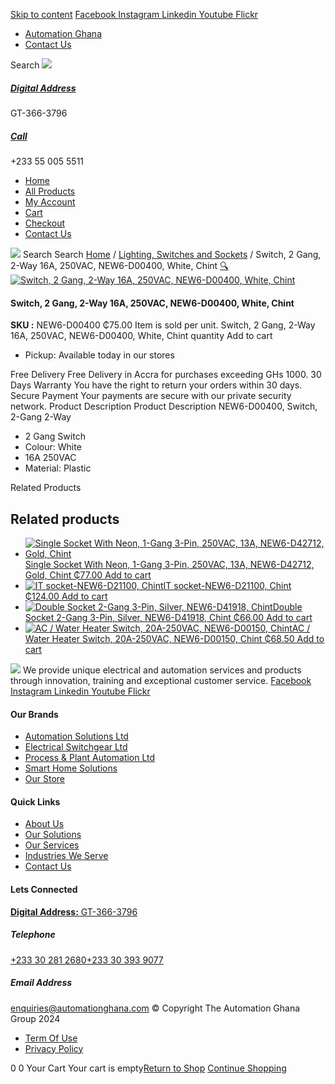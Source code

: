 [Skip to content](https://store.automationghana.com/product/switch-new6-d00400-chint/#content)
[ Facebook ](https://www.facebook.com/automationgh/) [ Instagram ](https://www.instagram.com/automationgh/) [ Linkedin ](https://www.linkedin.com/company/the-automation-ghana-limited/) [ Youtube ](https://www.youtube.com/channel/UCurrRDUSm5oIW39VXjn1u0w) [ Flickr ](https://www.flickr.com/photos/181794037@N07/)
  * [ Automation Ghana ](https://automationghana.com)
  * [ Contact Us ](https://store.automationghana.com/contact/)


Search
[ ![](https://store.automationghana.com/wp-content/uploads/2024/04/Website-TAGG-Logo-BLUE.png) ](https://store.automationghana.com/)
[ ](https://maps.app.goo.gl/m4xeaagWCNbLk4jM6)
#####  [ Digital Address ](https://maps.app.goo.gl/m4xeaagWCNbLk4jM6)
GT-366-3796 
[ ](tel:+233550055511)
#####  [ Call ](tel:+233550055511)
+233 55 005 5511 
  * [Home](https://store.automationghana.com/)
  * [All Products](https://store.automationghana.com/shop/)
  * [My Account](https://store.automationghana.com/my-account/)
  * [Cart](https://store.automationghana.com/cart/)
  * [Checkout](https://store.automationghana.com/checkout/)
  * [Contact Us](https://store.automationghana.com/contact/)


[![](https://store.automationghana.com/wp-content/uploads/2024/04/AutomationGhana_logo_white.png)](https://store.automationghana.com)
Search
Search
[Home](https://store.automationghana.com) / [Lighting, Switches and Sockets](https://store.automationghana.com/product-category/lighting-switches-and-sockets/) / Switch, 2 Gang, 2-Way 16A, 250VAC, NEW6-D00400, White, Chint
[🔍](https://store.automationghana.com/product/switch-new6-d00400-chint/)
[![Switch, 2 Gang, 2-Way 16A, 250VAC, NEW6-D00400, White, Chint](https://store.automationghana.com/wp-content/uploads/2020/04/2-gang-white.jpg)](https://store.automationghana.com/wp-content/uploads/2020/04/2-gang-white.jpg)
####  Switch, 2 Gang, 2-Way 16A, 250VAC, NEW6-D00400, White, Chint 
**SKU :** NEW6-D00400 
₵75.00
Item is sold per unit.
Switch, 2 Gang, 2-Way 16A, 250VAC, NEW6-D00400, White, Chint quantity
Add to cart
  * Pickup: Available today in our stores


Free Delivery 
Free Delivery in Accra for purchases exceeding GHs 1000. 
30 Days Warranty 
You have the right to return your orders within 30 days. 
Secure Payment 
Your payments are secure with our private security network. 
Product Description
Product Description
NEW6-D00400, Switch, 2-Gang 2-Way 
  * 2 Gang Switch
  * Colour: White
  * 16A 250VAC
  * Material: Plastic


Related Products 
## Related products
  * [![Single Socket With Neon, 1-Gang 3-Pin, 250VAC, 13A, NEW6-D42712, Gold, Chint](https://store.automationghana.com/wp-content/uploads/2020/04/ONLINE-STORE-SOCKET-5-300x300.jpg)Single Socket With Neon, 1-Gang 3-Pin, 250VAC, 13A, NEW6-D42712, Gold, Chint ₵77.00 ](https://store.automationghana.com/product/single-socket-new6-d42712-chint/)
[Add to cart](https://store.automationghana.com/product/switch-new6-d00400-chint/?add-to-cart=1529)
  * [![IT socket-NEW6-D21100, Chint](https://store.automationghana.com/wp-content/uploads/2020/04/the-two-300x300.jpg)IT socket-NEW6-D21100, Chint ₵124.00 ](https://store.automationghana.com/product/it-socket-new6-d21100-chint/)
[Add to cart](https://store.automationghana.com/product/switch-new6-d00400-chint/?add-to-cart=1519)
  * [![Double Socket 2-Gang 3-Pin, Silver, NEW6-D41918, Chint](https://store.automationghana.com/wp-content/uploads/2020/04/2-gang-silver-300x300.jpg)Double Socket 2-Gang 3-Pin, Silver, NEW6-D41918, Chint ₵66.00 ](https://store.automationghana.com/product/double-socket-new6-d41918-chint/)
[Add to cart](https://store.automationghana.com/product/switch-new6-d00400-chint/?add-to-cart=1510)
  * [![AC / Water Heater Switch, 20A-250VAC, NEW6-D00150, Chint](https://store.automationghana.com/wp-content/uploads/2020/04/ac-water-heater-300x300.jpg)AC / Water Heater Switch, 20A-250VAC, NEW6-D00150, Chint ₵68.50 ](https://store.automationghana.com/product/ac-water-heater-switch-new6-d00150-chint/)
[Add to cart](https://store.automationghana.com/product/switch-new6-d00400-chint/?add-to-cart=1502)


![](https://store.automationghana.com/wp-content/uploads/2024/04/AutomationGhana_logo_white.png)
We provide unique electrical and automation services and products through innovation, training and exceptional customer service.
[ Facebook ](https://www.facebook.com/automationgh/) [ Instagram ](https://www.instagram.com/automationgh/) [ Linkedin ](https://www.linkedin.com/company/the-automation-ghana-limited/) [ Youtube ](https://www.youtube.com/channel/UCurrRDUSm5oIW39VXjn1u0w) [ Flickr ](https://www.flickr.com/photos/181794037@N07/)
#### Our Brands
  * [ Automation Solutions Ltd ](https://store.automationghana.com/product/switch-new6-d00400-chint/)
  * [ Electrical Switchgear Ltd ](https://store.automationghana.com/product/switch-new6-d00400-chint/)
  * [ Process & Plant Automation Ltd ](https://store.automationghana.com/product/switch-new6-d00400-chint/)
  * [ Smart Home Solutions ](https://store.automationghana.com/product/switch-new6-d00400-chint/)
  * [ Our Store ](https://store.automationghana.com/product/switch-new6-d00400-chint/)


#### Quick Links
  * [ About Us ](https://store.automationghana.com/product/switch-new6-d00400-chint/)
  * [ Our Solutions ](https://store.automationghana.com/product/switch-new6-d00400-chint/)
  * [ Our Services ](https://store.automationghana.com/product/switch-new6-d00400-chint/)
  * [ Industries We Serve ](https://store.automationghana.com/product/switch-new6-d00400-chint/)
  * [ Contact Us ](https://store.automationghana.com/product/switch-new6-d00400-chint/)


#### Lets Connected
[**Digital Address:** GT-366-3796](https://maps.app.goo.gl/m4xeaagWCNbLk4jM6)
#####  Telephone 
[ +233 30 281 2680](tel:+233302812680)[+233 30 393 9077](https://store.automationghana.com/product/switch-new6-d00400-chint/+233303939077)
#####  Email Address 
enquiries@automationghana.com 
© Copyright The Automation Ghana Group 2024
  * [ Term Of Use ](https://store.automationghana.com/product/switch-new6-d00400-chint/)
  * [ Privacy Policy ](https://store.automationghana.com/product/switch-new6-d00400-chint/)


0
0
Your Cart
Your cart is empty[Return to Shop](https://store.automationghana.com/shop/)
[Continue Shopping](https://store.automationghana.com/product/switch-new6-d00400-chint/)
